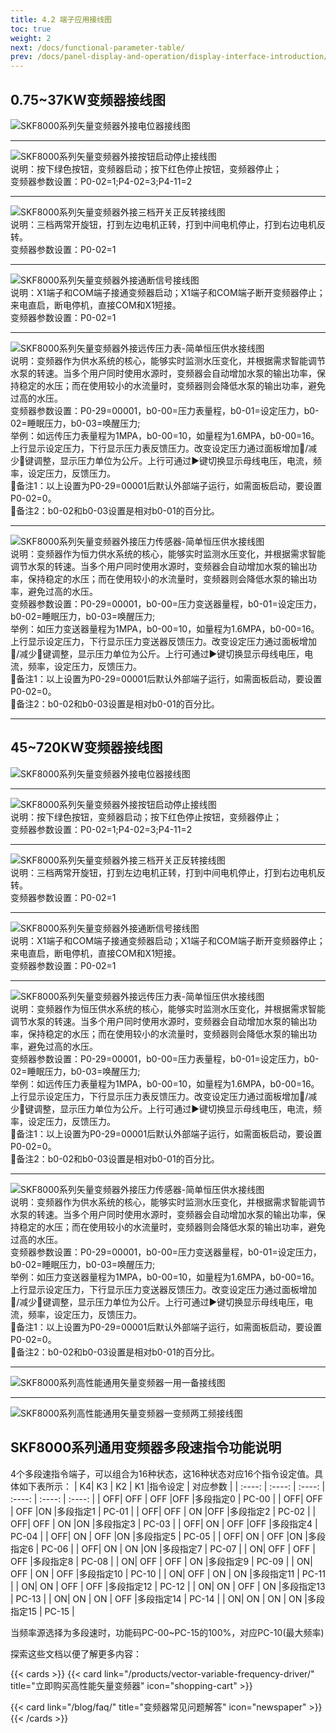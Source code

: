 ```yaml
---
title: 4.2 端子应用接线图
toc: true
weight: 2
next: /docs/functional-parameter-table/
prev: /docs/panel-display-and-operation/display-interface-introduction/
---
```


## 0.75~37KW变频器接线图
![SKF8000系列矢量变频器外接电位器接线图](/images/jxt1.jpg "SKF8000系列0.75~37KW矢量变频器外接电位器接线图")
***
![SKF8000系列矢量变频器外接按钮启动停止接线图](/images/jxt2.jpg "SKF8000系列0.75~37KW矢量变频器外接按钮启动停止接线图")  
说明：按下绿色按钮，变频器启动；按下红色停止按钮，变频器停止；  
变频器参数设置：P0-02=1;P4-02=3;P4-11=2
***
![SKF8000系列矢量变频器外接三档开关正反转接线图](/images/jxt3.jpg "SKF8000系列0.75~37KW矢量变频器外接三档旋钮开关正反转接线图")  
说明：三档两常开旋钮，打到左边电机正转，打到中间电机停止，打到右边电机反转。  
变频器参数设置：P0-02=1
***
![SKF8000系列矢量变频器外接通断信号接线图](/images/jxt4.jpg "SKF8000系列0.75~37KW矢量变频器外接通断信号接线图")  
说明：X1端子和COM端子接通变频器启动；X1端子和COM端子断开变频器停止；来电直启，断电停机，直接COM和X1短接。  
变频器参数设置：P0-02=1
***
![SKF8000系列矢量变频器外接远传压力表-简单恒压供水接线图](/images/jxt5.jpg "SKF8000系列0.75~37KW矢量变频器外接远传压力表-简单恒压供水接线图")  
说明：变频器作为供水系统的核心，能够实时监测水压变化，并根据需求智能调节水泵的转速。当多个用户同时使用水源时，变频器会自动增加水泵的输出功率，保持稳定的水压；而在使用较小的水流量时，变频器则会降低水泵的输出功率，避免过高的水压。  
变频器参数设置：P0-29=00001，b0-00=压力表量程，b0-01=设定压力，b0-02=睡眠压力，b0-03=唤醒压力;  
举例：如远传压力表量程为1MPA，b0-00=10，如量程为1.6MPA，b0-00=16。  
上行显示设定压力，下行显示压力表反馈压力。改变设定压力通过面板增加🔼/减少🔽键调整，显示压力单位为公斤。上行可通过▶️键切换显示母线电压，电流，频率，设定压力，反馈压力。  
🌟备注1：以上设置为P0-29=00001后默认外部端子运行，如需面板启动，要设置P0-02=0。  
🌟备注2：b0-02和b0-03设置是相对b0-01的百分比。  
***
![SKF8000系列矢量变频器外接压力传感器-简单恒压供水接线图](/images/jxt6.jpg "SKF8000系列0.75~37KW矢量变频器外接压力传感器-简单恒压供水接线图")  
说明：变频器作为恒力供水系统的核心，能够实时监测水压变化，并根据需求智能调节水泵的转速。当多个用户同时使用水源时，变频器会自动增加水泵的输出功率，保持稳定的水压；而在使用较小的水流量时，变频器则会降低水泵的输出功率，避免过高的水压。  
变频器参数设置：P0-29=00001，b0-00=压力变送器量程，b0-01=设定压力，b0-02=睡眠压力，b0-03=唤醒压力;  
举例：如压力变送器量程为1MPA，b0-00=10，如量程为1.6MPA，b0-00=16。  
上行显示设定压力，下行显示压力变送器反馈压力。改变设定压力通过面板增加🔼/减少🔽键调整，显示压力单位为公斤。上行可通过▶️键切换显示母线电压，电流，频率，设定压力，反馈压力。  
🌟备注1：以上设置为P0-29=00001后默认外部端子运行，如需面板启动，要设置P0-02=0。  
🌟备注2：b0-02和b0-03设置是相对b0-01的百分比。
***
## 45~720KW变频器接线图
![SKF8000系列矢量变频器外接电位器接线图](/images/jxt7.jpg "SKF8000系列45~720KW矢量变频器外接电位器接线图")
***
![SKF8000系列矢量变频器外接按钮启动停止接线图](/images/jxt8.jpg "SKF8000系列45~720KW矢量变频器外接按钮启动停止接线图")  
说明：按下绿色按钮，变频器启动；按下红色停止按钮，变频器停止；  
变频器参数设置：P0-02=1;P4-02=3;P4-11=2
***
![SKF8000系列矢量变频器外接三档开关正反转接线图](/images/jxt9.jpg "SKF8000系列45~720KW矢量变频器外接三档开关正反转接线图")  
说明：三档两常开旋钮，打到左边电机正转，打到中间电机停止，打到右边电机反转。  
变频器参数设置：P0-02=1
***
![SKF8000系列矢量变频器外接通断信号接线图](/images/jxt11.jpg "SKF8000系列矢量45~720KW变频器外接通断信号接线图")  
说明：X1端子和COM端子接通变频器启动；X1端子和COM端子断开变频器停止；来电直启，断电停机，直接COM和X1短接。  
变频器参数设置：P0-02=1
***
![SKF8000系列矢量变频器外接远传压力表-简单恒压供水接线图](/images/jxt10.jpg "SKF8000系列45~720KW矢量变频器外接远传压力表-简单恒压供水接线图")  
说明：变频器作为恒压供水系统的核心，能够实时监测水压变化，并根据需求智能调节水泵的转速。当多个用户同时使用水源时，变频器会自动增加水泵的输出功率，保持稳定的水压；而在使用较小的水流量时，变频器则会降低水泵的输出功率，避免过高的水压。  
变频器参数设置：P0-29=00001，b0-00=压力表量程，b0-01=设定压力，b0-02=睡眠压力，b0-03=唤醒压力;  
举例：如远传压力表量程为1MPA，b0-00=10，如量程为1.6MPA，b0-00=16。  
上行显示设定压力，下行显示压力表反馈压力。改变设定压力通过面板增加🔼/减少🔽键调整，显示压力单位为公斤。上行可通过▶️键切换显示母线电压，电流，频率，设定压力，反馈压力。  
🌟备注1：以上设置为P0-29=00001后默认外部端子运行，如需面板启动，要设置P0-02=0。  
🌟备注2：b0-02和b0-03设置是相对b0-01的百分比。 
***
![SKF8000系列矢量变频器外接压力传感器-简单恒压供水接线图](/images/jxt12.jpg "SKF8000系列45~720KW矢量变频器外接压力传感器-简单恒压供水接线图")  
说明：变频器作为供水系统的核心，能够实时监测水压变化，并根据需求智能调节水泵的转速。当多个用户同时使用水源时，变频器会自动增加水泵的输出功率，保持稳定的水压；而在使用较小的水流量时，变频器则会降低水泵的输出功率，避免过高的水压。  
变频器参数设置：P0-29=00001，b0-00=压力变送器量程，b0-01=设定压力，b0-02=睡眠压力，b0-03=唤醒压力;  
举例：如压力变送器量程为1MPA，b0-00=10，如量程为1.6MPA，b0-00=16。  
上行显示设定压力，下行显示压力变送器反馈压力。改变设定压力通过面板增加🔼/减少🔽键调整，显示压力单位为公斤。上行可通过▶️键切换显示母线电压，电流，频率，设定压力，反馈压力。  
🌟备注1：以上设置为P0-29=00001后默认外部端子运行，如需面板启动，要设置P0-02=0。  
🌟备注2：b0-02和b0-03设置是相对b0-01的百分比。
***
![SKF8000系列高性能通用矢量变频器一用一备接线图](/images/yyyb.jpg "SKF8000系列高性能通用矢量变频器：一用一备接线图")  
***
![SKF8000系列高性能通用矢量变频器一变频两工频接线图](/images/yblg.jpg "SKF8000系列高性能通用矢量变频器：一变频两工频接线图")  

## SKF8000系列通用变频器多段速指令功能说明  
4个多段速指令端子，可以组合为16种状态，这16种状态对应16个指令设定值。具体如下表所示：
|  K4|    K3  | K2 | K1 |指令设定 | 对应参数 |
| :----: |    :----:   | :----:   | :----:   | :----:   | :----:   |
|  OFF|    OFF  | OFF |OFF |多段指定0 | PC-00 |
|  OFF|    OFF  | OFF |ON |多段指定1 | PC-01 |
|  OFF|    OFF  | ON |OFF |多段指定2 | PC-02 |
|  OFF|    OFF  | ON |ON |多段指定3 | PC-03 |
|  OFF|    ON  | OFF |OFF |多段指定4 | PC-04 |
|  OFF|    ON  | OFF |ON |多段指定5 | PC-05 |
|  OFF|    ON  | OFF |ON |多段指定6 | PC-06 |
|  OFF|    ON  | ON |ON |多段指定7 | PC-07 |
|  ON|    OFF  | OFF | OFF |多段指定8  | PC-08 |
|  ON|    OFF  | OFF | ON |多段指定9  | PC-09 |
|  ON|    OFF  | ON | OFF |多段指定10  | PC-10 |
|  ON|    OFF  | ON | ON |多段指定11  | PC-11 |
|  ON|    ON | OFF | OFF |多段指定12  | PC-12 |
|  ON|    ON  | OFF | ON |多段指定13  | PC-13 |
|  ON|    ON | ON | OFF |多段指定14  | PC-14 |
|  ON|    ON  | ON | ON |多段指定15  | PC-15 |

当频率源选择为多段速时，功能码PC-00~PC-15的100%，对应PC-10(最大频率)

探索这些文档以便了解更多内容：

{{< cards >}}
  {{< card link="/products/vector-variable-frequency-driver/" title="立即购买高性能矢量变频器" icon="shopping-cart" >}}

  {{< card link="/blog/faq/" title="变频器常见问题解答" icon="newspaper" >}}
{{< /cards >}}	
